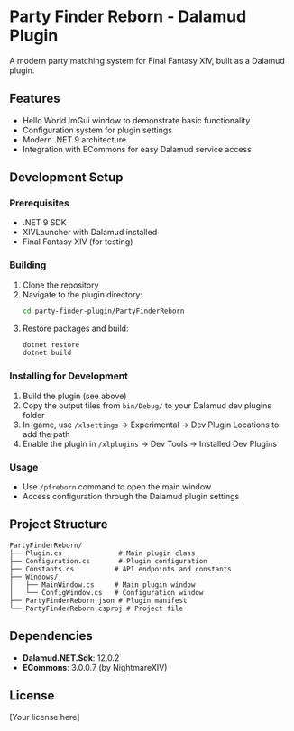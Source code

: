# Party Finder Reborn - Dalamud Plugin

A modern party matching system for Final Fantasy XIV, built as a Dalamud plugin.

## Features

- Hello World ImGui window to demonstrate basic functionality
- Configuration system for plugin settings
- Modern .NET 9 architecture
- Integration with ECommons for easy Dalamud service access

## Development Setup

### Prerequisites

- .NET 9 SDK
- XIVLauncher with Dalamud installed
- Final Fantasy XIV (for testing)

### Building

1. Clone the repository
2. Navigate to the plugin directory:
   ```bash
   cd party-finder-plugin/PartyFinderReborn
   ```
3. Restore packages and build:
   ```bash
   dotnet restore
   dotnet build
   ```

### Installing for Development

1. Build the plugin (see above)
2. Copy the output files from `bin/Debug/` to your Dalamud dev plugins folder
3. In-game, use `/xlsettings` → Experimental → Dev Plugin Locations to add the path
4. Enable the plugin in `/xlplugins` → Dev Tools → Installed Dev Plugins

### Usage

- Use `/pfreborn` command to open the main window
- Access configuration through the Dalamud plugin settings

## Project Structure

```
PartyFinderReborn/
├── Plugin.cs              # Main plugin class
├── Configuration.cs       # Plugin configuration
├── Constants.cs          # API endpoints and constants
├── Windows/
│   ├── MainWindow.cs     # Main plugin window
│   └── ConfigWindow.cs   # Configuration window
├── PartyFinderReborn.json # Plugin manifest
└── PartyFinderReborn.csproj # Project file
```

## Dependencies

- **Dalamud.NET.Sdk**: 12.0.2
- **ECommons**: 3.0.0.7 (by NightmareXIV)

## License

[Your license here]
